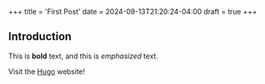 +++
title = 'First Post'
date = 2024-09-13T21:20:24-04:00
draft = true
+++

## Introduction

This is **bold** text, and this is *emphasized* text.

Visit the [Hugo](https://gohugo.io) website!

